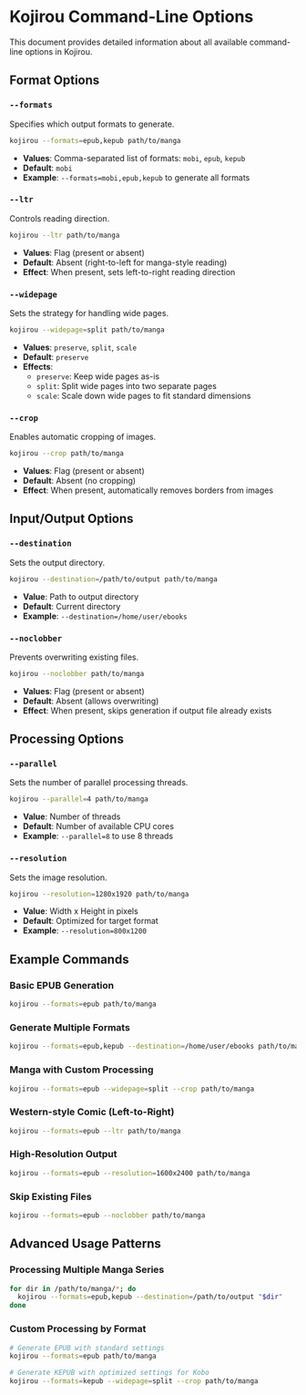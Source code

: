 # Kojirou Command-Line Options

This document provides detailed information about all available command-line options in Kojirou.

## Format Options

### `--formats`

Specifies which output formats to generate.

```bash
kojirou --formats=epub,kepub path/to/manga
```

- **Values**: Comma-separated list of formats: `mobi`, `epub`, `kepub`
- **Default**: `mobi`
- **Example**: `--formats=mobi,epub,kepub` to generate all formats

### `--ltr`

Controls reading direction.

```bash
kojirou --ltr path/to/manga
```

- **Values**: Flag (present or absent)
- **Default**: Absent (right-to-left for manga-style reading)
- **Effect**: When present, sets left-to-right reading direction

### `--widepage`

Sets the strategy for handling wide pages.

```bash
kojirou --widepage=split path/to/manga
```

- **Values**: `preserve`, `split`, `scale`
- **Default**: `preserve`
- **Effects**:
  - `preserve`: Keep wide pages as-is
  - `split`: Split wide pages into two separate pages
  - `scale`: Scale down wide pages to fit standard dimensions

### `--crop`

Enables automatic cropping of images.

```bash
kojirou --crop path/to/manga
```

- **Values**: Flag (present or absent)
- **Default**: Absent (no cropping)
- **Effect**: When present, automatically removes borders from images

## Input/Output Options

### `--destination`

Sets the output directory.

```bash
kojirou --destination=/path/to/output path/to/manga
```

- **Value**: Path to output directory
- **Default**: Current directory
- **Example**: `--destination=/home/user/ebooks`

### `--noclobber`

Prevents overwriting existing files.

```bash
kojirou --noclobber path/to/manga
```

- **Values**: Flag (present or absent)
- **Default**: Absent (allows overwriting)
- **Effect**: When present, skips generation if output file already exists

## Processing Options

### `--parallel`

Sets the number of parallel processing threads.

```bash
kojirou --parallel=4 path/to/manga
```

- **Value**: Number of threads
- **Default**: Number of available CPU cores
- **Example**: `--parallel=8` to use 8 threads

### `--resolution`

Sets the image resolution.

```bash
kojirou --resolution=1280x1920 path/to/manga
```

- **Value**: Width x Height in pixels
- **Default**: Optimized for target format
- **Example**: `--resolution=800x1200`

## Example Commands

### Basic EPUB Generation

```bash
kojirou --formats=epub path/to/manga
```

### Generate Multiple Formats

```bash
kojirou --formats=epub,kepub --destination=/home/user/ebooks path/to/manga
```

### Manga with Custom Processing

```bash
kojirou --formats=epub --widepage=split --crop path/to/manga
```

### Western-style Comic (Left-to-Right)

```bash
kojirou --formats=epub --ltr path/to/manga
```

### High-Resolution Output

```bash
kojirou --formats=epub --resolution=1600x2400 path/to/manga
```

### Skip Existing Files

```bash
kojirou --formats=epub --noclobber path/to/manga
```

## Advanced Usage Patterns

### Processing Multiple Manga Series

```bash
for dir in /path/to/manga/*; do
  kojirou --formats=epub,kepub --destination=/path/to/output "$dir"
done
```

### Custom Processing by Format

```bash
# Generate EPUB with standard settings
kojirou --formats=epub path/to/manga

# Generate KEPUB with optimized settings for Kobo
kojirou --formats=kepub --widepage=split --crop path/to/manga
```